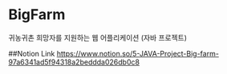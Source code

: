 # BigFarm
귀농귀촌 희망자를 지원하는 웹 어플리케이션 (자바 프로젝트)

##Notion Link
<https://www.notion.so/5-JAVA-Project-Big-farm-97a6341ad5f94318a2beddda026db0c8>
